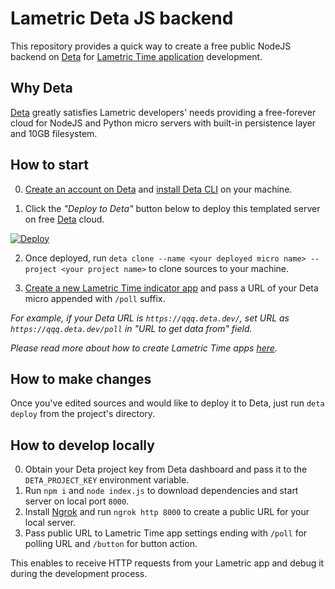# Lametric Deta JS backend

This repository provides a quick way to create a free public NodeJS backend on [Deta](https://www.deta.sh/) for [Lametric Time application](https://apps.lametric.com/) development.

## Why Deta

[Deta](https://www.deta.sh/) greatly satisfies Lametric developers' needs providing a free-forever cloud for NodeJS and Python micro servers with built-in persistence layer and 10GB filesystem.

## How to start

0. [Create an account on Deta](https://web.deta.sh/) and [install Deta CLI](https://docs.deta.sh/docs/cli/install) on your machine.


1. Click the _"Deploy to Deta"_ button below to deploy this templated server on free [Deta](https://www.deta.sh/) cloud.

[![Deploy](https://button.deta.dev/1/svg)](https://go.deta.dev/deploy?repo=https://github.com/morfeusys/lametric-deta-js-backend)  


2. Once deployed, run `deta clone --name <your deployed micro name> --project <your project name>` to clone sources to your machine.


3. [Create a new Lametric Time indicator app](https://developer.lametric.com/applications/createdisplay) and pass a URL of your Deta micro appended with `/poll` suffix.

_For example, if your Deta URL is `https://qqq.deta.dev/`, set URL as `https://qqq.deta.dev/poll` in "URL to get data from" field._

_Please read more about how to create Lametric Time apps [here](https://lametric-documentation.readthedocs.io/en/latest/guides/first-steps/first-lametric-indicator-app.html)._

## How to make changes

Once you've edited sources and would like to deploy it to Deta, just run `deta deploy` from the project's directory.

## How to develop locally

0. Obtain your Deta project key from Deta dashboard and pass it to the `DETA_PROJECT_KEY` environment variable.
1. Run `npm i` and `node index.js` to download dependencies and start server on local port `8000`.
2. Install [Ngrok](https://ngrok.com/download) and run `ngrok http 8000` to create a public URL for your local server.
3. Pass public URL to Lametric Time app settings ending with `/poll` for polling URL and `/button` for button action.

This enables to receive HTTP requests from your Lametric app and debug it during the development process.
